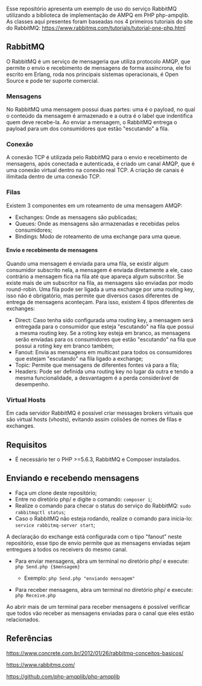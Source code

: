 Esse repositório apresenta um exemplo de uso do serviço RabbitMQ utilizando a biblioteca de implementação de AMPQ em PHP php-ampqlib.
As classes aqui presentes foram baseadas nos 4 primeiros tutoriais do site do RabbitMQ: https://www.rabbitmq.com/tutorials/tutorial-one-php.html

## RabbitMQ 
O RabbitMQ é um serviço de mensageria que utiliza protocolo AMQP, que permite o envio e recebimento de mensagens de forma assíncrona, ele foi escrito em Erlang, roda nos principais sistemas operacionais, é Open Source e pode ter suporte comercial.

### Mensagens
No RabbitMQ uma mensagem possui duas partes: uma é o payload, no qual o conteúdo da mensagem é armazenado e a outra é o label que indentifica quem deve recebe-la. 
Ao enviar a mensagem, o RabbitMQ entrega o payload para um dos consumidores que estão "escutando" a fila.

### Conexão 
A conexão TCP é utilizada pelo RabbitMQ para o envio e recebimento de mensagens, após conectada e autenticada, é criado um canal AMQP, que é uma conexão virtual dentro na conexão real TCP. A criação de canais é ilimitada dentro de uma conexão TCP.

### Filas
Existem 3 componentes em um roteamento de uma mensagem AMQP:
* Exchanges: Onde as mensagens são publicadas;
* Queues: Onde as mensagens são armazenadas e recebidas pelos consumidores;
* Bindings: Modo de roteamento de uma exchange para uma queue.

#### Envio e recebimento de mensagens
Quando uma mensagem é enviada para uma fila, se existir algum consumidor subscrito nela, a mensagem é enviada diretamente a ele, caso contrário a mensagem fica na fila até que apareça algum subscritor.
Se existe mais de um subscritor na fila, as mensagens são enviadas por modo round-robin.
Uma fila pode ser ligada a uma exchange por uma routing key, isso não é obrigatório, mas permite que diversos casos diferentes de entrega de mensagens aconteçam. Para isso, existem 4 tipos diferentes de exchanges:
* Direct: Caso tenha sido configurada uma routing key, a mensagem será entregada para o consumidor que esteja "escutando" na fila que possui a mesma routing key. Se a roting key esteja em branco, as mensagens serão enviadas para os consumidores que estão "escutando" na fila que possui a roting key em branco também;
* Fanout: Envia as mensagens em multicast para todos os consumidores que estejam "escutando" na fila ligado a exchange;
* Topic: Permite que mensagens de diferentes fontes vá para a fila;
* Headers: Pode ser definida uma routing key no lugar da outra e tendo a mesma funcionalidade, a desvantagem é a perda considerável de desempenho.

### Virtual Hosts
Em cada servidor RabbitMQ é possível criar messages brokers virtuais que são virtual hosts (vhosts), evitando assim colisões de nomes de filas e exchanges.

## Requisitos
*   É necessário ter o PHP >=5.6.3, RabbitMQ e Composer instalados.

## Enviando e recebendo mensagens

- Faça um clone deste repositório;
- Entre no diretório php/ e digite o comando: ```composer i```;
- Realize o comando para checar o status do serviço do RabbitMQ: ```sudo rabbitmqctl status```;
- Caso o RabbitMQ não esteja rodando, realize o comando para inicia-lo: ```service rabbitmq-server start```;

A declaração do exchange está configurada com o tipo "fanout" neste repositório, esse tipo de envio permite que as mensagens enviadas sejam entregues a todos os receivers do mesmo canal.

- Para enviar mensagens, abra um terminal no diretório php/ e execute: ```php Send.php {$mensagem}```
    * Exemplo: ```php Send.php "enviando mensagem"```

- Para receber mensagens, abra um terminal no diretório php/ e execute: ```php Receive.php```

Ao abrir mais de um terminal para receber mensagens é possível verificar que todos vão receber as mensagens enviadas para o canal que eles estão relacionados.

## Referências

https://www.concrete.com.br/2012/01/26/rabbitmq-conceitos-basicos/

https://www.rabbitmq.com/

https://github.com/php-amqplib/php-amqplib


